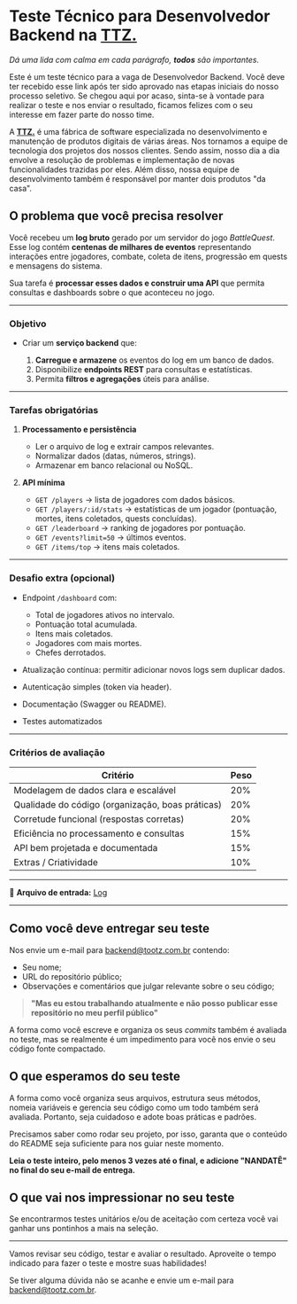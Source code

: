 # Teste Técnico para Desenvolvedor Backend na [TTZ.](https://ttz.dev.br)

_Dá uma lida com calma em cada parágrafo, **todos** são importantes._

Este é um teste técnico para a vaga de Desenvolvedor Backend. Você deve ter recebido esse link após ter sido aprovado nas etapas iniciais do nosso processo seletivo. Se chegou aqui por acaso, sinta-se à vontade para realizar o teste e nos enviar o resultado, ficamos felizes com o seu interesse em fazer parte do nosso time.

A [**TTZ.**](https://ttz.dev.br) é uma fábrica de software especializada no desenvolvimento e manutenção de produtos digitais de várias áreas. Nos tornamos a equipe de tecnologia dos projetos dos nossos clientes. Sendo assim, nosso dia a dia envolve a resolução de problemas e implementação de novas funcionalidades trazidas por eles. Além disso, nossa equipe de desenvolvimento também é responsável por manter dois produtos "da casa".

## O problema que você precisa resolver

Você recebeu um **log bruto** gerado por um servidor do jogo *BattleQuest*.
Esse log contém **centenas de milhares de eventos** representando interações entre jogadores, combate, coleta de itens, progressão em quests e mensagens do sistema.

Sua tarefa é **processar esses dados e construir uma API** que permita consultas e dashboards sobre o que aconteceu no jogo.

---

### **Objetivo**

* Criar um **serviço backend** que:

  1. **Carregue e armazene** os eventos do log em um banco de dados.
  2. Disponibilize **endpoints REST** para consultas e estatísticas.
  3. Permita **filtros e agregações** úteis para análise.

---

### **Tarefas obrigatórias**

1. **Processamento e persistência**

   * Ler o arquivo de log e extrair campos relevantes.
   * Normalizar dados (datas, números, strings).
   * Armazenar em banco relacional ou NoSQL.

2. **API mínima**

   * `GET /players` → lista de jogadores com dados básicos.
   * `GET /players/:id/stats` → estatísticas de um jogador (pontuação, mortes, itens coletados, quests concluídas).
   * `GET /leaderboard` → ranking de jogadores por pontuação.
   * `GET /events?limit=50` → últimos eventos.
   * `GET /items/top` → itens mais coletados.

---

### **Desafio extra (opcional)**

* Endpoint `/dashboard` com:

  * Total de jogadores ativos no intervalo.
  * Pontuação total acumulada.
  * Itens mais coletados.
  * Jogadores com mais mortes.
  * Chefes derrotados.
* Atualização contínua: permitir adicionar novos logs sem duplicar dados.
* Autenticação simples (token via header).
* Documentação (Swagger ou README).
* Testes automatizados

---

### **Critérios de avaliação**

| Critério                                         | Peso |
| ------------------------------------------------ | ---- |
| Modelagem de dados clara e escalável             | 20%  |
| Qualidade do código (organização, boas práticas) | 20%  |
| Corretude funcional (respostas corretas)         | 20%  |
| Eficiência no processamento e consultas          | 15%  |
| API bem projetada e documentada                  | 15%  |
| Extras / Criatividade                            | 10%  |

---

📄 **Arquivo de entrada:**
[Log](./assets/game_log_large.txt)

---

## Como você deve entregar seu teste

Nos envie um e-mail para backend@tootz.com.br contendo:

- Seu nome;
- URL do repositório público;
- Observações e comentários que julgar relevante sobre o seu código;

> **"Mas eu estou trabalhando atualmente e não posso publicar esse repositório no meu perfil público"**

A forma como você escreve e organiza os seus _commits_ também é avaliada no teste, mas se realmente é um impedimento para você nos envie o seu código fonte compactado.

## O que esperamos do seu teste

A forma como você organiza seus arquivos, estrutura seus métodos, nomeia variáveis e gerencia seu código como um todo também será avaliada. Portanto, seja cuidadoso e adote boas práticas e padrões.

Precisamos saber como rodar seu projeto, por isso, garanta que o conteúdo do README seja suficiente para nos guiar neste momento.

**Leia o teste inteiro, pelo menos 3 vezes até o final, e adicione "NANDATÊ" no final do seu e-mail de entrega.**

## O que vai nos impressionar no seu teste

Se encontrarmos testes unitários e/ou de aceitação com certeza você vai ganhar uns pontinhos a mais na seleção.

---

Vamos revisar seu código, testar e avaliar o resultado. Aproveite o tempo indicado para fazer o teste e mostre suas habilidades!

Se tiver alguma dúvida não se acanhe e envie um e-mail para backend@tootz.com.br.
